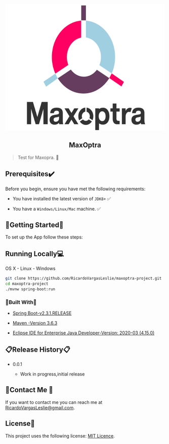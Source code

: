 

<p align="center">
    <img src="img/maxoptra-logo.png"
        height="400" height="400">
</p>

  <h2 align="center">MaxOptra</h2>


> Test for Maxopra. :speak_no_evil:
>
> 

## Prerequisites:heavy_check_mark:

Before you begin, ensure you have met the following requirements:


* You have installed the latest version of `JDK8+` :white_check_mark:

* You have a `Windows/Linux/Mac` machine. :white_check_mark:

  


## :checkered_flag:Getting Started:checkered_flag:

To set up the App follow these steps:



## Running Locally:computer:

OS X - Linux - Windows

```sh
git clone https://github.com/RicardoVargasLeslie/maxoptra-project.git
cd maxoptra-project
./mvnw spring-boot:run
```



### :hammer:Built With:wrench:

* [Spring Boot-v2.3.1.RELEASE](https://github.com/spring-projects/spring-boot/releases/tag/v2.3.1.RELEASE)

* [Maven -Version 3.6.3](https://maven.apache.org/)

* [Eclipse IDE for Enterprise Java Developer-Version: 2020-03 (4.15.0)](https://www.eclipse.org/ide/)

  


## :clipboard:Release History:clipboard:

* 0.0.1

  * Work in progress,initial release

    

## :email:Contact Me :email:

If you want to contact me you can reach me at RicardoVargasLeslie@gmail.com.

## License:scroll:

This project uses the following license: [MIT Licence](<link>).